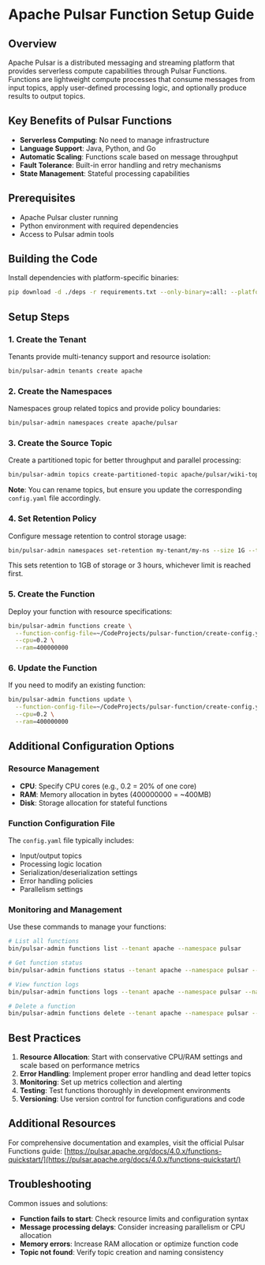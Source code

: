 # Apache Pulsar Function Setup Guide

## Overview

Apache Pulsar is a distributed messaging and streaming platform that provides serverless compute capabilities through Pulsar Functions. Functions are lightweight compute processes that consume messages from input topics, apply user-defined processing logic, and optionally produce results to output topics.

## Key Benefits of Pulsar Functions

- **Serverless Computing**: No need to manage infrastructure
- **Language Support**: Java, Python, and Go
- **Automatic Scaling**: Functions scale based on message throughput
- **Fault Tolerance**: Built-in error handling and retry mechanisms
- **State Management**: Stateful processing capabilities

## Prerequisites

- Apache Pulsar cluster running
- Python environment with required dependencies
- Access to Pulsar admin tools

## Building the Code

Install dependencies with platform-specific binaries:

```bash
pip download -d ./deps -r requirements.txt --only-binary=:all: --platform manylinux2014_x86_64
```

## Setup Steps

### 1. Create the Tenant

Tenants provide multi-tenancy support and resource isolation:

```bash
bin/pulsar-admin tenants create apache
```

### 2. Create the Namespaces

Namespaces group related topics and provide policy boundaries:

```bash
bin/pulsar-admin namespaces create apache/pulsar
```

### 3. Create the Source Topic

Create a partitioned topic for better throughput and parallel processing:

```bash
bin/pulsar-admin topics create-partitioned-topic apache/pulsar/wiki-topic -p 3
```

**Note**: You can rename topics, but ensure you update the corresponding `config.yaml` file accordingly.

### 4. Set Retention Policy

Configure message retention to control storage usage:

```bash
bin/pulsar-admin namespaces set-retention my-tenant/my-ns --size 1G --time 3h
```

This sets retention to 1GB of storage or 3 hours, whichever limit is reached first.

### 5. Create the Function

Deploy your function with resource specifications:

```bash
bin/pulsar-admin functions create \
  --function-config-file=~/CodeProjects/pulsar-function/create-config.yaml \
  --cpu=0.2 \
  --ram=400000000
```

### 6. Update the Function

If you need to modify an existing function:

```bash
bin/pulsar-admin functions update \
  --function-config-file=~/CodeProjects/pulsar-function/create-config.yaml \
  --cpu=0.2 \
  --ram=400000000
```

## Additional Configuration Options

### Resource Management

- **CPU**: Specify CPU cores (e.g., 0.2 = 20% of one core)
- **RAM**: Memory allocation in bytes (400000000 = ~400MB)
- **Disk**: Storage allocation for stateful functions

### Function Configuration File

The `config.yaml` file typically includes:

- Input/output topics
- Processing logic location
- Serialization/deserialization settings
- Error handling policies
- Parallelism settings

### Monitoring and Management

Use these commands to manage your functions:

```bash
# List all functions
bin/pulsar-admin functions list --tenant apache --namespace pulsar

# Get function status
bin/pulsar-admin functions status --tenant apache --namespace pulsar --name your-function

# View function logs
bin/pulsar-admin functions logs --tenant apache --namespace pulsar --name your-function

# Delete a function
bin/pulsar-admin functions delete --tenant apache --namespace pulsar --name your-function
```

## Best Practices

1. **Resource Allocation**: Start with conservative CPU/RAM settings and scale based on performance metrics
2. **Error Handling**: Implement proper error handling and dead letter topics
3. **Monitoring**: Set up metrics collection and alerting
4. **Testing**: Test functions thoroughly in development environments
5. **Versioning**: Use version control for function configurations and code

## Additional Resources

For comprehensive documentation and examples, visit the official Pulsar Functions guide:
[https://pulsar.apache.org/docs/4.0.x/functions-quickstart/](https://pulsar.apache.org/docs/4.0.x/functions-quickstart/)

## Troubleshooting

Common issues and solutions:

- **Function fails to start**: Check resource limits and configuration syntax
- **Message processing delays**: Consider increasing parallelism or CPU allocation
- **Memory errors**: Increase RAM allocation or optimize function code
- **Topic not found**: Verify topic creation and naming consistency